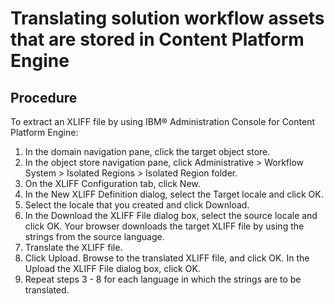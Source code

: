 # Translating solution workflow assets that are stored in Content Platform Engine

## Procedure

To extract an XLIFF file by using IBM® Administration Console for
Content Platform Engine:

1. In the domain navigation pane, click the target object store.
2. In the object store navigation pane, click Administrative > Workflow System > Isolated Regions > Isolated Region folder.
3. On the XLIFF Configuration tab, click New.
4. In the New XLIFF Definition dialog, select the Target
locale and click OK.
5. Select the locale that you
created and click
Download.
6. In the Download the XLIFF File dialog box, select the source locale and
click OK.
 Your browser downloads the target XLIFF file by using the strings from the source
language.
7. Translate the XLIFF file.
8. Click Upload. Browse to the translated XLIFF file, and click
OK. In the Upload the XLIFF File dialog box, click
OK.
9. Repeat steps 3 - 8 for each language in which the strings are to be translated.